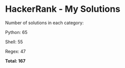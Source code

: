 # HackerRank - My Solutions

Number of solutions in each category:

Python: 65

Shell: 55

Regex: 47

**Total: 167**
